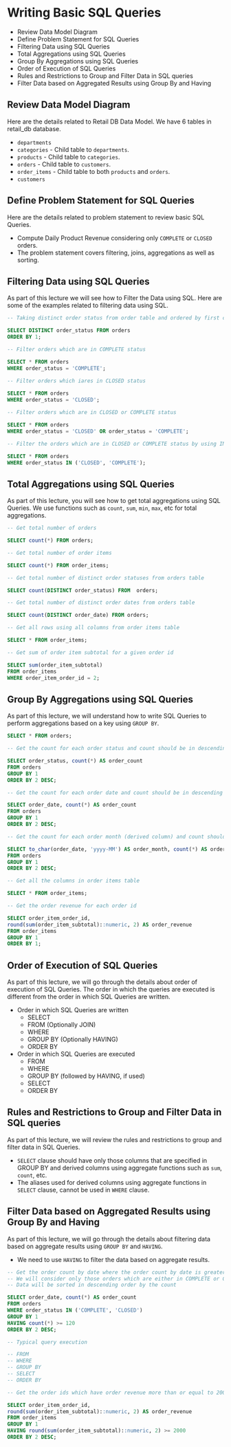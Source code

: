 # Writing Basic SQL Queries

* Review Data Model Diagram
* Define Problem Statement for SQL Queries
* Filtering Data using SQL Queries
* Total Aggregations using SQL Queries
* Group By Aggregations using SQL Queries
* Order of Execution of SQL Queries
* Rules and Restrictions to Group and Filter Data in SQL queries
* Filter Data based on Aggregated Results using Group By and Having

## Review Data Model Diagram

Here are the details related to Retail DB Data Model. We have 6 tables in retail_db database.
* `departments`
* `categories` - Child table to `departments`.
* `products` - Child table to `categories`.
* `orders` - Child table to `customers`.
* `order_items` - Child table to both `products` and `orders`.
* `customers`

## Define Problem Statement for SQL Queries

Here are the details related to problem statement to review basic SQL Queries.
* Compute Daily Product Revenue considering only `COMPLETE` or `CLOSED` orders.
* The problem statement covers filtering, joins, aggregations as well as sorting.

## Filtering Data using SQL Queries

As part of this lecture we will see how to Filter the Data using SQL. Here are some of the examples related to filtering data using SQL.

```sql
-- Taking distinct order status from order table and ordered by first column

SELECT DISTINCT order_status FROM orders
ORDER BY 1;

-- Filter orders which are in COMPLETE status

SELECT * FROM orders
WHERE order_status = 'COMPLETE';

-- Filter orders which iares in CLOSED status
 
SELECT * FROM orders
WHERE order_status = 'CLOSED';

-- Filter orders which are in CLOSED or COMPLETE status

SELECT * FROM orders
WHERE order_status = 'CLOSED' OR order_status = 'COMPLETE';

-- Filter the orders which are in CLOSED or COMPLETE status by using IN operator

SELECT * FROM orders
WHERE order_status IN ('CLOSED', 'COMPLETE');
```

## Total Aggregations using SQL Queries

As part of this lecture, you will see how to get total aggregations using SQL Queries. We use functions such as `count`, `sum`, `min`, `max`, etc for total aggregations.

```sql
-- Get total number of orders

SELECT count(*) FROM orders;

-- Get total number of order items

SELECT count(*) FROM order_items;

-- Get total number of distinct order statuses from orders table

SELECT count(DISTINCT order_status) FROM  orders;

-- Get total number of distinct order dates from orders table

SELECT count(DISTINCT order_date) FROM orders;

-- Get all rows using all columns from order items table

SELECT * FROM order_items; 

-- Get sum of order item subtotal for a given order id

SELECT sum(order_item_subtotal) 
FROM order_items
WHERE order_item_order_id = 2;
```

## Group By Aggregations using SQL Queries

As part of this lecture, we will understand how to write SQL Queries to perform aggregations based on a key using `GROUP BY`.

```sql
SELECT * FROM orders;

-- Get the count for each order status and count should be in descending order

SELECT order_status, count(*) AS order_count
FROM orders
GROUP BY 1
ORDER BY 2 DESC;

-- Get the count for each order date and count should be in descending order

SELECT order_date, count(*) AS order_count
FROM orders
GROUP BY 1
ORDER BY 2 DESC;

-- Get the count for each order month (derived column) and count should be in descending order

SELECT to_char(order_date, 'yyyy-MM') AS order_month, count(*) AS order_count
FROM orders
GROUP BY 1
ORDER BY 2 DESC;

-- Get all the columns in order items table

SELECT * FROM order_items;

-- Get the order revenue for each order id

SELECT order_item_order_id, 
round(sum(order_item_subtotal)::numeric, 2) AS order_revenue
FROM order_items
GROUP BY 1
ORDER BY 1;
```

## Order of Execution of SQL Queries

As part of this lecture, we will go through the details about order of execution of SQL Queries. The order in which the queries are executed is different from the order in which SQL Queries are written.
* Order in which SQL Queries are written
  * SELECT
  * FROM (Optionally JOIN)
  * WHERE
  * GROUP BY (Optionally HAVING)
  * ORDER BY
* Order in which SQL Queries are executed
  * FROM
  * WHERE
  * GROUP BY (followed by HAVING, if used)
  * SELECT
  * ORDER BY

## Rules and Restrictions to Group and Filter Data in SQL queries

As part of this lecture, we will review the rules and restrictions to group and filter data in SQL Queries.
* `SELECT` clause should have only those columns that are specified in GROUP BY and derived columns using aggregate functions such as `sum`, `count`, etc.
* The aliases used for derived columns using aggregate functions in `SELECT` clause, cannot be used in `WHERE` clause.

## Filter Data based on Aggregated Results using Group By and Having

As part of this lecture, we will go through the details about filtering data based on aggregate results using `GROUP BY` and `HAVING`.
* We need to use `HAVING` to filter the data based on aggregate results.

```sql
-- Get the order count by date where the order count by date is greater than 120.
-- We will consider only those orders which are either in COMPLETE or CLOSED status.
-- Data will be sorted in descending order by the count

SELECT order_date, count(*) AS order_count
FROM orders
WHERE order_status IN ('COMPLETE', 'CLOSED')
GROUP BY 1
HAVING count(*) >= 120
ORDER BY 2 DESC;

-- Typical query execution

-- FROM
-- WHERE
-- GROUP BY
-- SELECT
-- ORDER BY

-- Get the order ids which have order revenue more than or equal to 2000

SELECT order_item_order_id,
round(sum(order_item_subtotal)::numeric, 2) AS order_revenue
FROM order_items
GROUP BY 1
HAVING round(sum(order_item_subtotal)::numeric, 2) >= 2000
ORDER BY 2 DESC;
```